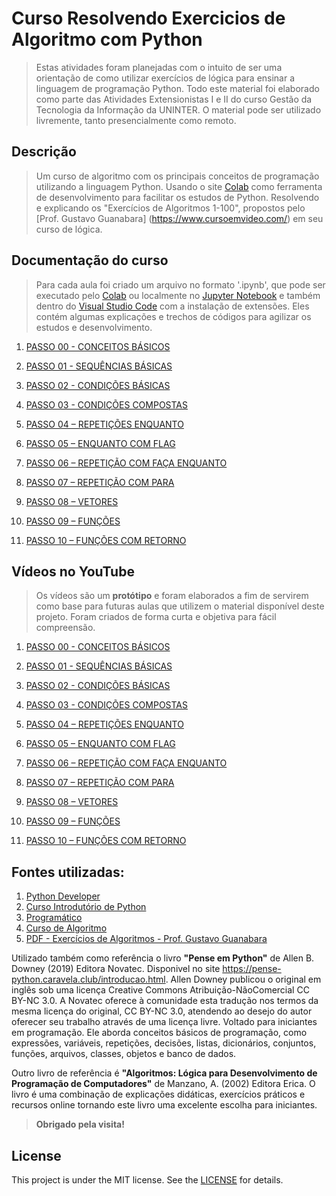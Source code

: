# Curso Resolvendo Exercicios de Algoritmo com Python

> Estas atividades foram planejadas com o intuito de ser uma orientação de como utilizar exercícios de lógica para ensinar a linguagem de programação Python.
Todo este material foi elaborado como parte das Atividades Extensionistas I e II do curso Gestão da Tecnologia da Informação da UNINTER.
O material pode ser utilizado livremente, tanto presencialmente como remoto.

## Descrição

> Um curso de algoritmo com os principais conceitos de programação utilizando a linguagem Python.
> Usando o site [Colab](https://colab.research.google.com/) como ferramenta de desenvolvimento para facilitar os estudos de Python.
> Resolvendo e explicando os "Exercícios de Algoritmos 1-100", propostos pelo [Prof. Gustavo Guanabara] (https://www.cursoemvideo.com/) em seu curso de lógica.

## Documentação do curso

> Para cada aula foi criado um arquivo no formato '.ipynb', que pode ser executado pelo [Colab](https://colab.research.google.com/) ou localmente no [Jupyter Notebook](https://jupyter.org/) e também dentro do [Visual Studio Code](https://code.visualstudio.com/) com a instalação de extensões. Eles contém algumas explicações e trechos de códigos para agilizar os estudos e desenvolvimento.

1. [PASSO 00 - CONCEITOS BÁSICOS](https://github.com/herlonrl/ResolvendoExerciciosLogicaPython/blob/main/PASSO_00_CONCEITOS_BASICOS.ipynb)

2. [PASSO 01 - SEQUÊNCIAS BÁSICAS](https://github.com/herlonrl/ResolvendoExerciciosLogicaPython/blob/main/PASSO_01_SEQUENCIAS_BASICAS.ipynb)

3. [PASSO 02 - CONDIÇÕES BÁSICAS](https://github.com/herlonrl/ResolvendoExerciciosLogicaPython/blob/main/PASSO_02_CONDICOES_BASICAS.ipynb)

4. [PASSO 03 - CONDIÇÕES COMPOSTAS](https://github.com/herlonrl/ResolvendoExerciciosLogicaPython/blob/main/PASSO_03_CONDICOES_COMPOSTAS.ipynb)

5. [PASSO 04 – REPETIÇÕES ENQUANTO](https://github.com/herlonrl/ResolvendoExerciciosLogicaPython/blob/main/PASSO_04_REPETICOES_ENQUANTO.ipynb)

6. [PASSO 05 – ENQUANTO COM FLAG](https://github.com/herlonrl/ResolvendoExerciciosLogicaPython/blob/main/PASSO_05_ENQUANTO_COM_FLAG.ipynb)

7. [PASSO 06 – REPETIÇÃO COM FAÇA ENQUANTO](https://github.com/herlonrl/ResolvendoExerciciosLogicaPython/blob/main/PASSO_06_REPETICAO_COM_FACA_ENQUANTO.ipynb)

8. [PASSO 07 – REPETIÇÃO COM PARA](https://github.com/herlonrl/ResolvendoExerciciosLogicaPython/blob/main/PASSO_07_REPETICAO_COM_PARA.ipynb)

9. [PASSO 08 – VETORES](https://github.com/herlonrl/ResolvendoExerciciosLogicaPython/blob/main/PASSO_08_VETORES.ipynb)

10. [PASSO 09 – FUNÇÕES](https://github.com/herlonrl/ResolvendoExerciciosLogicaPython/blob/main/PASSO_09_FUNCOES.ipynb)

11. [PASSO 10 – FUNÇÕES COM RETORNO](https://github.com/herlonrl/ResolvendoExerciciosLogicaPython/blob/main/PASSO_10_FUNCOES_COM_RETORNO.ipynb)


## Vídeos no YouTube

> Os vídeos são um **protótipo** e foram elaborados a fim de servirem como base para futuras aulas que utilizem o material disponível deste projeto. Foram criados de forma curta e objetiva para fácil compreensão.

1. [PASSO 00 - CONCEITOS BÁSICOS](https://youtu.be/_-BuKEr25Ns)

2. [PASSO 01 - SEQUÊNCIAS BÁSICAS](https://youtu.be/Zha_10pmouk)

3. [PASSO 02 - CONDIÇÕES BÁSICAS](https://youtu.be/Hmdjgqi3qlM)

4. [PASSO 03 - CONDIÇÕES COMPOSTAS](https://youtu.be/lkK0p0fKh8s)

5. [PASSO 04 – REPETIÇÕES ENQUANTO](https://youtu.be/BDhMWcNVfNA)

6. [PASSO 05 – ENQUANTO COM FLAG](https://youtu.be/OxywLiWx-uM)

7. [PASSO 06 – REPETIÇÃO COM FAÇA ENQUANTO](https://youtu.be/KomrWEtWRF8)

8. [PASSO 07 – REPETIÇÃO COM PARA](https://youtu.be/E3pZWygD17E)

9. [PASSO 08 – VETORES](https://youtu.be/al61c2GnpW8)

10. [PASSO 09 – FUNÇÕES](https://youtu.be/fELigXucgzs)

11. [PASSO 10 – FUNÇÕES COM RETORNO](https://youtu.be/VvpimWeW8nI)


## Fontes utilizadas:

1. [Python Developer](https://roadmap.sh/python)
2. [Curso Introdutório de Python](https://curso.grupysanca.com.br/pt/latest/index.html)
3. [Programático](https://programatico.com.br/)
4. [Curso de Algoritmo](https://www.cursoemvideo.com/curso/curso-de-algoritmo/)
5. [PDF - Exercícios de Algoritmos - Prof. Gustavo Guanabara](https://www.cursoemvideo.com/wp-content/uploads/2020/10/Exerci%CC%81cios-de-Algoritmos-1-100.pdf)

Utilizado também como referência o livro **"Pense em Python"** de Allen B. Downey (2019) Editora Novatec.
Disponivel no site  https://pense-python.caravela.club/introducao.html. Allen Downey publicou o original em inglês sob uma licença Creative Commons Atribuição-NãoComercial CC BY-NC 3.0. A Novatec oferece à comunidade esta tradução nos termos da mesma licença do original, CC BY-NC 3.0, atendendo ao desejo do autor oferecer seu trabalho através de uma licença livre.
Voltado para iniciantes em programação. Ele aborda conceitos básicos de programação, como expressões, variáveis, repetições, decisões, listas, dicionários, conjuntos, funções, arquivos, classes, objetos e banco de dados.

Outro livro de referência é **"Algoritmos: Lógica para Desenvolvimento de Programação de Computadores"** de Manzano, A. (2002) Editora Erica.
O livro é uma combinação de explicações didáticas, exercícios práticos e recursos online tornando este livro uma excelente escolha para iniciantes.

> **Obrigado pela visita!**

## License

This project is under the MIT license. See the [LICENSE](https://choosealicense.com/licenses/mit/) for details.